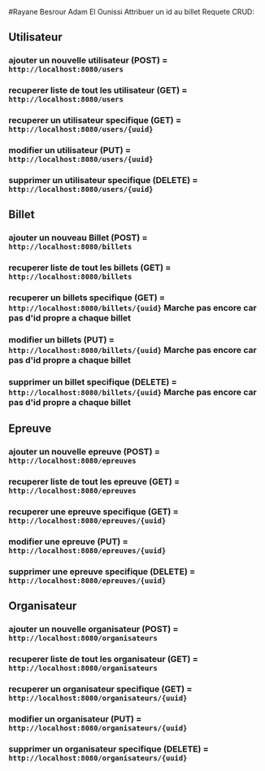 #Rayane Besrour Adam El Ounissi
Attribuer un id au billet 
Requete CRUD:

## Utilisateur

### ajouter un nouvelle utilisateur (POST) = `http://localhost:8080/users`
### recuperer liste de tout les utilisateur (GET) = `http://localhost:8080/users`
### recuperer un utilisateur specifique (GET) = `http://localhost:8080/users/{uuid}`
### modifier un utilisateur (PUT) = `http://localhost:8080/users/{uuid}`
### supprimer un utilisateur specifique (DELETE) = `http://localhost:8080/users/{uuid}`

## Billet

### ajouter un nouveau Billet (POST) = `http://localhost:8080/billets` 
### recuperer liste de tout les billets (GET) = `http://localhost:8080/billets`
### recuperer un billets specifique (GET) = `http://localhost:8080/billets/{uuid}` Marche pas encore car pas d'id propre a chaque billet 
### modifier un billets (PUT) = `http://localhost:8080/billets/{uuid}`    Marche pas encore car pas d'id propre a chaque billet
### supprimer un billet specifique (DELETE) = `http://localhost:8080/billets/{uuid}`  Marche pas encore car pas d'id propre a chaque billet

## Epreuve

### ajouter un nouvelle epreuve (POST) = `http://localhost:8080/epreuves`
### recuperer liste de tout les epreuve (GET) = `http://localhost:8080/epreuves`
### recuperer une epreuve specifique (GET) = `http://localhost:8080/epreuves/{uuid}`
### modifier une epreuve (PUT) = `http://localhost:8080/epreuves/{uuid}`
### supprimer une epreuve specifique (DELETE) = `http://localhost:8080/epreuves/{uuid}`

## Organisateur

### ajouter un nouvelle organisateur (POST) = `http://localhost:8080/organisateurs` 
### recuperer liste de tout les organisateur (GET) = `http://localhost:8080/organisateurs`
### recuperer un organisateur specifique (GET) = `http://localhost:8080/organisateurs/{uuid}`
### modifier un organisateur (PUT) = `http://localhost:8080/organisateurs/{uuid}`
### supprimer un organisateur specifique (DELETE) = `http://localhost:8080/organisateurs/{uuid}`
